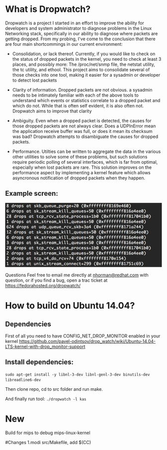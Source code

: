# What is Dropwatch?
Dropwatch is a project I started in an effort to improve the ability for
developers and system administrator to diagnose problems in the Linux Networking
stack, specifically in our ability to diagnose where packets are getting
dropped.  From my probing, I've come to the conclusion that there are four main
shortcommings in our current environment:

* Consolidation, or lack thereof.  Currently, if you would like to check on the
status of dropped packets in the kernel, you need to check at least 3 places,
and possibly more: The /proc/net/snmp file, the netstat utility, the tc utility,
and ethool.  This project aims to consolidate several of those checks into one
tool, making it easier for a sysadmin or developer to detect lost packets
 
* Clarity of information.  Dropped packets are not obvious.  a sysadmin needs
to be intimately familiar with each of the above tools to understand which
events or statistics correlate to a dropped packet and which do not.  While that
is often self evident, it is also often not.  Dropwatch aims to improve that
clarity

* Ambiguity.  Even when a dropped packet is detected, the causes for those
dropped packets are not always clear.  Does a UDPInError mean the application
receive buffer was full, or does it mean its checksum was bad?  Dropwatch
attempts to disambiguate the causes for dropped packets.

* Performance.  Utilties can be written to aggregate the data in the various
other utilities to solve some of these problems, but such solutions require
periodic polling of several interfaces, which is far from optimal, especially
when lost packets are rare.  This solution improves on the performance aspect by
implementing a kernel feature which allows asyncronous notification of dropped
packets when they happen.

## Example screen:

![Screen example](/drop_watch_screen.jpg)

Questions
Feel free to email me directly at nhorman@redhat.com with question, or if you
find a bug, open a trac ticket at https://fedorahosted.org/dropwatch/

# How to build on Ubuntu 14.04?

## Dependencies

First of all you need to have CONFIG_NET_DROP_MONITOR enabled in your kernel https://github.com/pavel-odintsov/drop_watch/wiki/Ubuntu-14.04-LTS-kernel-with-drop_monitor-support 

## Install dependencies:
```sudo apt-get install -y libnl-3-dev libnl-genl-3-dev binutils-dev libreadline6-dev```

Then clone repo, cd to src folder and run make.

And finally run tool:
```./dropwatch -l kas```

# New
Build for mips to debug mips-linux-kernel

#Changes
1.modi src/Makefile, add $(CC)